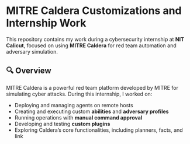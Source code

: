 # MITRE Caldera Customizations and Internship Work

This repository contains my work during a cybersecurity internship at **NIT Calicut**, focused on using **MITRE Caldera** for red team automation and adversary simulation.

## 🔍 Overview

MITRE Caldera is a powerful red team platform developed by MITRE for simulating cyber attacks. During this internship, I worked on:

- Deploying and managing agents on remote hosts
- Creating and executing custom **abilities** and **adversary profiles**
- Running operations with **manual command approval**
- Developing and testing **custom plugins**
- Exploring Caldera’s core functionalities, including planners, facts, and link

